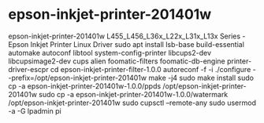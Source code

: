 # epson-inkjet-printer-201401w
epson-inkjet-printer-201401w
L455_L456_L36x_L22x_L31x_L13x Series - Epson Inkjet Printer Linux Driver
sudo apt install lsb-base build-essential automake autoconf libtool system-config-printer libcups2-dev libcupsimage2-dev cups alien foomatic-filters foomatic-db-engine printer-driver-escpr
cd epson-inkjet-printer-filter-1.0.0
autoreconf -f -i
./configure --prefix=/opt/epson-inkjet-printer-201401w
make -j4
sudo make install
sudo cp -a epson-inkjet-printer-201401w-1.0.0/ppds /opt/epson-inkjet-printer-201401w
sudo cp -a epson-inkjet-printer-201401w-1.0.0/watermark /opt/epson-inkjet-printer-201401w
sudo cupsctl –remote-any
sudo usermod -a -G lpadmin pi

